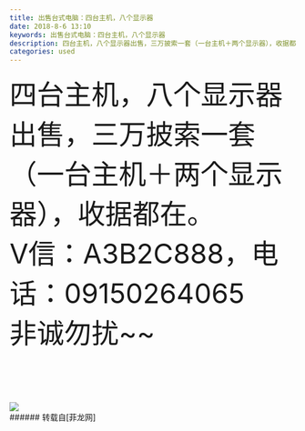```yaml
---
title: 出售台式电脑：四台主机，八个显示器
date: 2018-8-6 13:10
keywords: 出售台式电脑：四台主机，八个显示器
description: 四台主机，八个显示器出售，三万披索一套（一台主机＋两个显示器），收据都在。V信：A3B2C888，电话：09150264065非诚勿扰~~
categories: used
---
```

<td class="t_f" id="postmessage_1600947">

<font face="Arial"><font style="font-size:16px"><font size="7">四台主机，八个显示器出售，</font></font></font><font face="Arial"><font style="font-size:16px"><font size="7">三万披索一套（一台主机＋两个显示器），收据都在。</font></font></font><br/>
<font size="7">V信：A3B2C888，</font><font size="7">电话：09150264065</font><br/>
<font size="7">非诚勿扰~~</font><br/>
<font size="7"><br/>
</font><br/>

<img aid="905984" data-cf-modified-3b0f8599df554bf6d9d63ccc-="" file="data/attachment/forum/201808/06/131002dw6xjhebpoxj0zez.jpg.thumb.jpg" id="aimg_905984" inpost="1" onclick="" onmouseover="" src="http://www.flw.ph/data/attachment/forum/201808/06/131002dw6xjhebpoxj0zez.jpg" style="cursor:pointer" zoomfile="data/attachment/forum/201808/06/131002dw6xjhebpoxj0zez.jpg"/>


<br/>
</td>
###### 转载自[菲龙网]